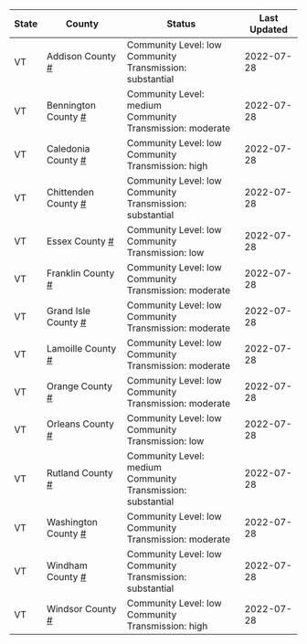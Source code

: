 State | County | Status | Last Updated
--- | --- | --- | --- 
VT | Addison County <a href="#addison_county">#</a> | <a name="addison_county"></a>Community Level: low<br/>Community Transmission: substantial | 2022-07-28
VT | Bennington County <a href="#bennington_county">#</a> | <a name="bennington_county"></a>Community Level: medium<br/>Community Transmission: moderate | 2022-07-28
VT | Caledonia County <a href="#caledonia_county">#</a> | <a name="caledonia_county"></a>Community Level: low<br/>Community Transmission: high | 2022-07-28
VT | Chittenden County <a href="#chittenden_county">#</a> | <a name="chittenden_county"></a>Community Level: low<br/>Community Transmission: substantial | 2022-07-28
VT | Essex County <a href="#essex_county">#</a> | <a name="essex_county"></a>Community Level: low<br/>Community Transmission: low | 2022-07-28
VT | Franklin County <a href="#franklin_county">#</a> | <a name="franklin_county"></a>Community Level: low<br/>Community Transmission: moderate | 2022-07-28
VT | Grand Isle County <a href="#grand_isle_county">#</a> | <a name="grand_isle_county"></a>Community Level: low<br/>Community Transmission: moderate | 2022-07-28
VT | Lamoille County <a href="#lamoille_county">#</a> | <a name="lamoille_county"></a>Community Level: low<br/>Community Transmission: moderate | 2022-07-28
VT | Orange County <a href="#orange_county">#</a> | <a name="orange_county"></a>Community Level: low<br/>Community Transmission: moderate | 2022-07-28
VT | Orleans County <a href="#orleans_county">#</a> | <a name="orleans_county"></a>Community Level: low<br/>Community Transmission: low | 2022-07-28
VT | Rutland County <a href="#rutland_county">#</a> | <a name="rutland_county"></a>Community Level: medium<br/>Community Transmission: substantial | 2022-07-28
VT | Washington County <a href="#washington_county">#</a> | <a name="washington_county"></a>Community Level: low<br/>Community Transmission: moderate | 2022-07-28
VT | Windham County <a href="#windham_county">#</a> | <a name="windham_county"></a>Community Level: low<br/>Community Transmission: substantial | 2022-07-28
VT | Windsor County <a href="#windsor_county">#</a> | <a name="windsor_county"></a>Community Level: low<br/>Community Transmission: high | 2022-07-28
